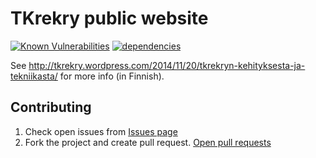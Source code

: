 # TKrekry public website

[![Known Vulnerabilities](https://snyk.io/test/github/tkrekry/tkrkery-site-v2/badge.svg?targetFile=package.json)](https://snyk.io/test/github/tkrekry/tkrkery-site-v2?targetFile=package.json)
[![dependencies](https://david-dm.org/tkrekry/tkrkery-site-v2.png)](https://david-dm.org/tkrekry/tkrkery-site-v2)

See http://tkrekry.wordpress.com/2014/11/20/tkrekryn-kehityksesta-ja-tekniikasta/ for more info (in Finnish).

## Contributing

1. Check open issues from [Issues page](https://github.com/tkrekry/tkrekry-site/issues)
2. Fork the project and create pull request. [Open pull requests](https://help.github.com/articles/using-pull-requests/)
